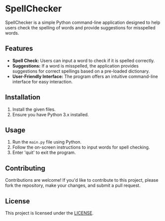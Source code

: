 
# SpellChecker

SpellChecker is a simple Python command-line application designed to help users check the spelling of words and provide suggestions for misspelled words.

## Features

- **Spell Check:** Users can input a word to check if it is spelled correctly.
- **Suggestions:** If a word is misspelled, the application provides suggestions for correct spellings based on a pre-loaded dictionary.
- **User-Friendly Interface:** The program offers an intuitive command-line interface for easy interaction.

## Installation

1. Install the given files.
2. Ensure you have Python 3.x installed.

## Usage

1. Run the `main.py` file using Python.
2. Follow the on-screen instructions to input words for spell checking.
3. Enter 'quit' to exit the program.

## Contributing

Contributions are welcome! If you'd like to contribute to this project, please fork the repository, make your changes, and submit a pull request.

## License

This project is licensed under the [LICENSE](LICENSE).
